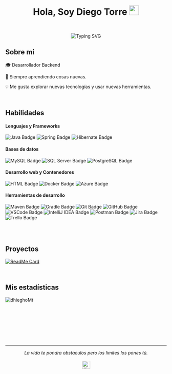 
<h1 align="center"> Hola, Soy Diego Torre <img src="https://github.com/rahulkarda/rahulkarda/blob/main/wave.gif?raw=true" width="30"> </h1> 
<br>

<p align="center">
    <img src="https://readme-typing-svg.demolab.com?font=Fira+Code&duration=2000&pause=1000&color=3660e0&center=true&vCenter=true&width=435&lines=Bienvenid@+%3A)" alt="Typing SVG" />
</p>


<h2> Sobre mi </h2>

<p>🎓 Desarrollador Backend </p>
<p>🙌 Siempre aprendiendo cosas nuevas. </p>
<p>💡 Me gusta explorar nuevas tecnologías y usar nuevas herramientas. </p>
<!-- <p> Actualmente, estoy en camino de aprender más sobre el desarrollo backend. </p> -->
<br>


<div width="100">

<h2> Habilidades </h2>

<h4>Lenguajes y Frameworks</h4>

<img src="https://img.shields.io/badge/Java-007396?style=for-the-badge&logo=java&logoColor=white" alt="Java Badge">
<img src="https://img.shields.io/badge/Spring-6DB33F?style=for-the-badge&logo=spring&logoColor=white" alt="Spring Badge">
<img src="https://img.shields.io/badge/Hibernate-59666C?style=for-the-badge&logo=hibernate&logoColor=white" alt="Hibernate Badge">

</br>

<h4>Bases de datos</h4>

<img src="https://img.shields.io/badge/MySQL-4479A1?style=for-the-badge&logo=mysql&logoColor=white" alt="MySQL Badge">
<!-- <img src="https://img.shields.io/badge/SQLite-003B57?style=for-the-badge&logo=sqlite&logoColor=white" alt="SQLite Badge"> -->
<img src="https://img.shields.io/badge/SQL_Server-CC2927?style=for-the-badge&logo=microsoft-sql-server&logoColor=white" alt="SQL Server Badge">
<img src="https://img.shields.io/badge/PostgreSQL-4169E1?style=for-the-badge&logo=postgresql&logoColor=white" alt="PostgreSQL Badge">

</br>

<h4>Desarrollo web y Contenedores</h4>

<img src="https://img.shields.io/badge/HTML-E34F26?style=for-the-badge&logo=html5&logoColor=white" alt="HTML Badge">
<img src="https://img.shields.io/badge/Docker-2496ED?style=for-the-badge&logo=docker&logoColor=white" alt="Docker Badge">
<img src="https://img.shields.io/badge/Azure-0078D4?style=for-the-badge&logo=microsoft-azure&logoColor=white" alt="Azure Badge">

</br>

<h4>Herramientas de desarrollo</h4>

<img src="https://img.shields.io/badge/Maven-C71A36?style=for-the-badge&logo=apache-maven&logoColor=white" alt="Maven Badge">
<img src="https://img.shields.io/badge/Gradle-02303A?style=for-the-badge&logo=gradle&logoColor=white" alt="Gradle Badge">
<img src="https://img.shields.io/badge/Git-F05032?style=for-the-badge&logo=git&logoColor=white" alt="Git Badge">
<img src="https://img.shields.io/badge/GitHub-181717?style=for-the-badge&logo=github&logoColor=white" alt="GitHub Badge">
<img src="https://img.shields.io/badge/VSCode-007ACC?style=for-the-badge&logo=visual-studio-code&logoColor=white" alt="VSCode Badge">
<img src="https://img.shields.io/badge/IntelliJ_IDEA-000000?style=for-the-badge&logo=intellij-idea&logoColor=white" alt="IntelliJ IDEA Badge">
<img src="https://img.shields.io/badge/Postman-FF6C37?style=for-the-badge&logo=postman&logoColor=white" alt="Postman Badge">
<!-- <img src="https://img.shields.io/badge/Swagger-85EA2D?style=for-the-badge&logo=swagger&logoColor=white" alt="Swagger Badge"> -->
<img src="https://img.shields.io/badge/Jira-0052CC?style=for-the-badge&logo=jira&logoColor=white" alt="Jira Badge">
<img src="https://img.shields.io/badge/Trello-0052CC?style=for-the-badge&logo=trello&logoColor=white" alt="Trello Badge">
<!-- <img src="https://img.shields.io/badge/IBM-052FAD?style=for-the-badge&logo=ibm&logoColor=white" alt="IBM Badge"> -->


</br> </br>

<!--  
<h3>Tecnologías</h3>

  [![My Skills](https://skillicons.dev/icons?i=java,spring,mysql,sqlite,postgres,hibernate,html,docker,azure&theme=light)](https://skillicons.dev)
  
</br>

  <h3>Herramientas de Desarrollo</h3>
  
  [![My Tools](https://skillicons.dev/icons?i=maven,gradle,git,github,vscode,idea,postman&theme=light)](https://skillicons.dev)

</br>
-->


<!-- ==================================================================================================================================== -->
<h2>Proyectos </h2>

[![ReadMe Card](https://github-readme-stats.vercel.app/api/pin/?username=Jhieyme&repo=PlayZoomAndroid&border_color=c9c0cc&bg_color=161b22&title_color=ffffff&icon_color=c9c0cc&text_color=ffffff&border_radius=15px)](https://github.com/Jhieyme/PlayZoomAndroid)

<Br>

<!-- ==================================================================================================================================== -->

<h2>Mis estadísticas</h2>

<p><img align="left" src="https://github-readme-stats.vercel.app/api/top-langs?username=dhieghoMt&show_icons=true&bg_color=161b22&text_color=ffffff&title_color=ffffff&border_radius=15px&locale=es&layout=compact" alt="dhieghoMt" /></p>

<br><br><br><br><br><br><br><br>

<hr>

<p align="center">
   <i>La vida te pondra obstaculos pero los limites los pones tú. </i>
   <br>
<br>

<a href="https://www.linkedin.com/in/diego-torre-macetas/" target="_blank">
        <img src="https://raw.githubusercontent.com/rahuldkjain/github-profile-readme-generator/master/src/images/icons/Social/linked-in-alt.svg" alt="diego torre macetas" height="25" width="25" /></a>

<br>
</p>

</div>
